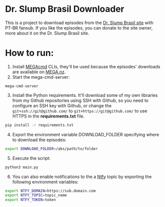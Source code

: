 # Dr. Slump Brasil Downloader
This is a project to download episodes from the [Dr. Slump Brasil site](https://drslumpbrasil.blogspot.com) with PT-BR fansub. If you like the episodes, you can donate to the site owner, more about it on the Dr. Slump Brasil site.

# How to run:
1. Install [MEGAcmd](https://github.com/meganz/MEGAcmd) CLIs, they'll be used because the episodes' downloads are available on [MEGA.nz](https://mega.nz).
2. Start the mega-cmd-server:
```
mega-cmd-server
```
3. Install the Python requirements. It'll download some of my own libraries from my Github repositories using SSH with Github, so you need to configure an SSH key with Github, or change the `git+ssh://git@github.com/` to `git+https://git@github.com/` to use HTTPS in the **requirements.txt** file.
```sh
pip install -r requirements.txt
```
4. Export the environment variable DOWNLOAD_FOLDER specifying where to download the episodes:
```sh
export DOWNLOAD_FOLDER=/abs/path/to/folder
``` 
5. Execute the script:
```sh
python3 main.py
```
6. You can also enable notifications to the a [Ntfy](https://ntfy.sh) topic by exporting the following environment variables:
```sh
export NTFY_DOMAIN=https://sub.domain.com
export NTFY_TOPIC=topic_name
export NTFY_TOKEN=token
```
